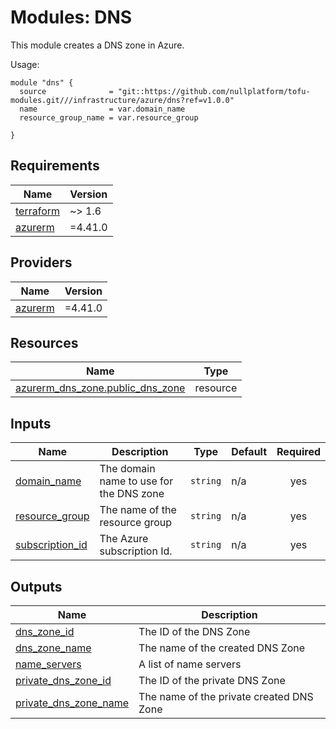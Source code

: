 # Modules: DNS

This module creates a DNS zone in Azure.

Usage:


```
module "dns" {
  source              = "git::https://github.com/nullplatform/tofu-modules.git///infrastructure/azure/dns?ref=v1.0.0"
  name                = var.domain_name
  resource_group_name = var.resource_group

}
```


<!-- BEGIN_TF_DOCS -->
## Requirements

| Name | Version |
|------|---------|
| <a name="requirement_terraform"></a> [terraform](#requirement\_terraform) | ~> 1.6 |
| <a name="requirement_azurerm"></a> [azurerm](#requirement\_azurerm) | =4.41.0 |

## Providers

| Name | Version |
|------|---------|
| <a name="provider_azurerm"></a> [azurerm](#provider\_azurerm) | =4.41.0 |

## Resources

| Name | Type |
|------|------|
| [azurerm_dns_zone.public_dns_zone](https://registry.terraform.io/providers/hashicorp/azurerm/4.41.0/docs/resources/dns_zone) | resource |

## Inputs

| Name | Description | Type | Default | Required |
|------|-------------|------|---------|:--------:|
| <a name="input_domain_name"></a> [domain\_name](#input\_domain\_name) | The domain name to use for the DNS zone | `string` | n/a | yes |
| <a name="input_resource_group"></a> [resource\_group](#input\_resource\_group) | The name of the resource group | `string` | n/a | yes |
| <a name="input_subscription_id"></a> [subscription\_id](#input\_subscription\_id) | The Azure subscription Id. | `string` | n/a | yes |

## Outputs

| Name | Description |
|------|-------------|
| <a name="output_dns_zone_id"></a> [dns\_zone\_id](#output\_dns\_zone\_id) | The ID of the DNS Zone |
| <a name="output_dns_zone_name"></a> [dns\_zone\_name](#output\_dns\_zone\_name) | The name of the created DNS Zone |
| <a name="output_name_servers"></a> [name\_servers](#output\_name\_servers) | A list of name servers |
| <a name="output_private_dns_zone_id"></a> [private\_dns\_zone\_id](#output\_private\_dns\_zone\_id) | The ID of the private DNS Zone |
| <a name="output_private_dns_zone_name"></a> [private\_dns\_zone\_name](#output\_private\_dns\_zone\_name) | The name of the private created DNS Zone |
<!-- END_TF_DOCS -->